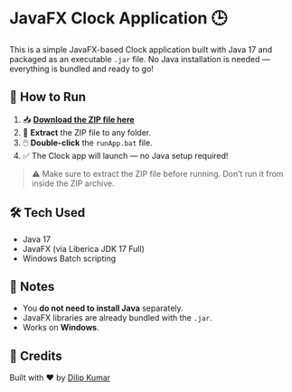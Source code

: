 # JavaFX Clock Application 🕒

This is a simple JavaFX-based Clock application built with Java 17 and packaged as an executable `.jar` file. No Java installation is needed — everything is bundled and ready to go!

## 🚀 How to Run

1. 📥 **[Download the ZIP file here](https://drive.google.com/file/d/1aE9ckCLSS5UVSUXgo1Mna541tsXfny6j/view?usp=drive_link)**  
2. 📂 **Extract** the ZIP file to any folder.
3. 🖱️ **Double-click** the `runApp.bat` file.
4. ✅ The Clock app will launch — no Java setup required!

> ⚠️ Make sure to extract the ZIP file before running. Don’t run it from inside the ZIP archive.

## 🛠 Tech Used

- Java 17
- JavaFX (via Liberica JDK 17 Full)
- Windows Batch scripting

## 📌 Notes

- You **do not need to install Java** separately.
- JavaFX libraries are already bundled with the `.jar`.
- Works on **Windows**.

## 🙌 Credits

Built with ❤️ by [Dilip Kumar](https://github.com/DILIPKUMAR2006)


